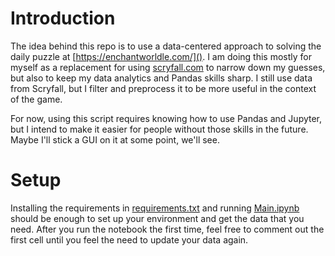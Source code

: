 # Introduction

The idea behind this repo is to use a data-centered approach to solving the daily puzzle at 
[https://enchantworldle.com/]().
I am doing this mostly for myself as a replacement for using [scryfall.com]() to narrow down my guesses,
but also to keep my data analytics and Pandas skills sharp.
I still use data from Scryfall, but I filter and preprocess it to be more useful in the context of the game.

For now, using this script requires knowing how to use Pandas and Jupyter,
but I intend to make it easier for people without those skills in the future.
Maybe I'll stick a GUI on it at some point, we'll see.

# Setup

Installing the requirements in [requirements.txt]() and running [Main.ipynb](Main.ipynb) should be enough to set up your
environment and get the data that you need. 
After you run the notebook the first time, 
feel free to comment out the first cell until you feel the need to update your data again.

